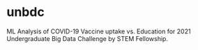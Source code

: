# unbdc
ML Analysis of COVID-19 Vaccine uptake vs. Education for 2021 Undergraduate Big Data Challenge by STEM Fellowship. 
